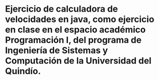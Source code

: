 # Ejercicio de calculadora de velocidades en java, como ejercicio en clase en el espacio académico Programación I, del programa de Ingeniería de Sistemas y Computación de la Universidad del Quindío.
